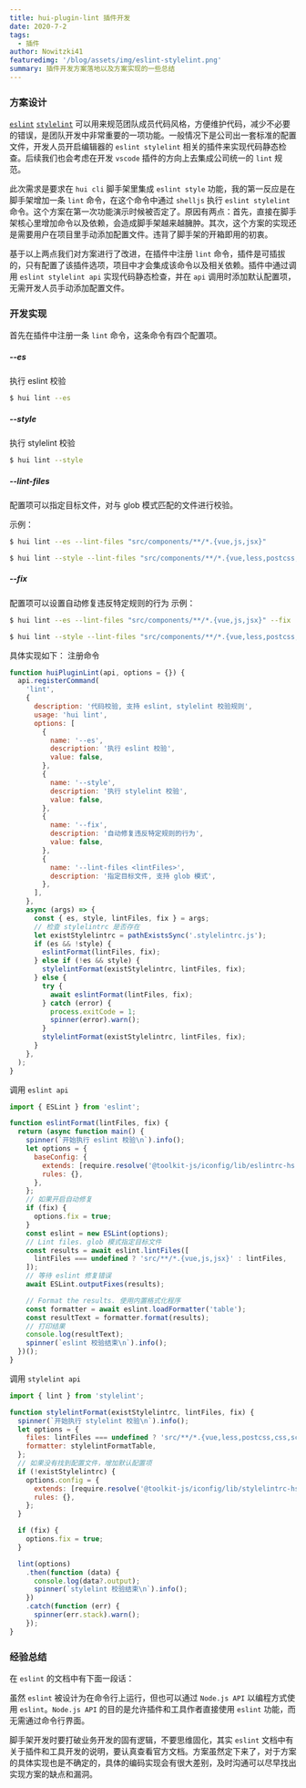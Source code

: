 ```yaml
---
title: hui-plugin-lint 插件开发
date: 2020-7-2
tags:
  - 插件
author: Nowitzki41
featuredimg: '/blog/assets/img/eslint-stylelint.png'
summary: 插件开发方案落地以及方案实现的一些总结
---
```


### 方案设计

[`eslint`](https://eslint.bootcss.com/)  [`stylelint`](https://stylelint.io/) 可以用来规范团队成员代码风格，方便维护代码，减少不必要的错误，是团队开发中非常重要的一项功能。一般情况下是公司出一套标准的配置文件，开发人员开启编辑器的 `eslint stylelint` 相关的插件来实现代码静态检查。后续我们也会考虑在开发 `vscode` 插件的方向上去集成公司统一的 `lint` 规范。

此次需求是要求在 `hui cli` 脚手架里集成 `eslint style` 功能，我的第一反应是在脚手架增加一条 `lint` 命令，在这个命令中通过 `shelljs` 执行 `eslint stylelint` 命令。这个方案在第一次功能演示时候被否定了。原因有两点：首先，直接在脚手架核心里增加命令以及依赖，会造成脚手架越来越臃肿。其次，这个方案的实现还是需要用户在项目里手动添加配置文件。违背了脚手架的开箱即用的初衷。

基于以上两点我们对方案进行了改进，在插件中注册 `lint` 命令，插件是可插拔的，只有配置了该插件选项，项目中才会集成该命令以及相关依赖。插件中通过调用 `eslint stylelint api` 实现代码静态检查，并在 `api` 调用时添加默认配置项，无需开发人员手动添加配置文件。 

### 开发实现

首先在插件中注册一条 `lint` 命令，这条命令有四个配置项。

##### --es

执行 eslint 校验

```sh
$ hui lint --es
```

##### --style

执行 stylelint 校验

```sh
$ hui lint --style
```

##### --lint-files

配置项可以指定目标文件，对与 glob 模式匹配的文件进行校验。

示例：

```sh
$ hui lint --es --lint-files "src/components/**/*.{vue,js,jsx}"

$ hui lint --style --lint-files "src/components/**/*.{vue,less,postcss,css,scss}"
```

##### --fix

配置项可以设置自动修复违反特定规则的行为
示例：

```sh
$ hui lint --es --lint-files "src/components/**/*.{vue,js,jsx}" --fix

$ hui lint --style --lint-files "src/components/**/*.{vue,less,postcss,css,scss}" --fix
```
具体实现如下：
注册命令

```js
function huiPluginLint(api, options = {}) {
  api.registerCommand(
    'lint',
    {
      description: '代码校验, 支持 eslint, stylelint 校验规则',
      usage: 'hui lint',
      options: [
        {
          name: '--es',
          description: '执行 eslint 校验',
          value: false,
        },
        {
          name: '--style',
          description: '执行 stylelint 校验',
          value: false,
        },
        {
          name: '--fix',
          description: '自动修复违反特定规则的行为',
          value: false,
        },
        {
          name: '--lint-files <lintFiles>',
          description: '指定目标文件, 支持 glob 模式',
        },
      ],
    },
    async (args) => {
      const { es, style, lintFiles, fix } = args;
      // 检查 stylelintrc 是否存在
      let existStylelintrc = pathExistsSync('.stylelintrc.js');
      if (es && !style) {
        eslintFormat(lintFiles, fix);
      } else if (!es && style) {
        stylelintFormat(existStylelintrc, lintFiles, fix);
      } else {
        try {
          await eslintFormat(lintFiles, fix);
        } catch (error) {
          process.exitCode = 1;
          spinner(error).warn();
        }
        stylelintFormat(existStylelintrc, lintFiles, fix);
      }
    },
  );
}
```
 调用 `eslint api`

```js
import { ESLint } from 'eslint';

function eslintFormat(lintFiles, fix) {
  return (async function main() {
    spinner(`开始执行 eslint 校验\n`).info();
    let options = {
      baseConfig: {
        extends: [require.resolve('@toolkit-js/iconfig/lib/eslintrc-hs')],
        rules: {},
      },
    };
    // 如果开启自动修复
    if (fix) {
      options.fix = true;
    }
    const eslint = new ESLint(options);
    // Lint files. glob 模式指定目标文件
    const results = await eslint.lintFiles([
      lintFiles === undefined ? 'src/**/*.{vue,js,jsx}' : lintFiles,
    ]);
    // 等待 eslint 修复错误
    await ESLint.outputFixes(results);

    // Format the results. 使用内置格式化程序
    const formatter = await eslint.loadFormatter('table');
    const resultText = formatter.format(results);
    // 打印结果
    console.log(resultText);
    spinner(`eslint 校验结束\n`).info();
  })();
}
```
调用 `stylelint api`

```js
import { lint } from 'stylelint';

function stylelintFormat(existStylelintrc, lintFiles, fix) {
  spinner(`开始执行 stylelint 校验\n`).info();
  let options = {
    files: lintFiles === undefined ? 'src/**/*.{vue,less,postcss,css,scss}' : lintFiles,
    formatter: stylelintFormatTable,
  };
  // 如果没有找到配置文件，增加默认配置项
  if (!existStylelintrc) {
    options.config = {
      extends: [require.resolve('@toolkit-js/iconfig/lib/stylelintrc-hs')],
      rules: {},
    };
  }

  if (fix) {
    options.fix = true;
  }

  lint(options)
    .then(function (data) {
      console.log(data?.output);
      spinner(`stylelint 校验结束\n`).info();
    })
    .catch(function (err) {
      spinner(err.stack).warn();
    });
}
```

### 经验总结

在 `eslint` 的文档中有下面一段话：

虽然 `eslint` 被设计为在命令行上运行，但也可以通过 `Node.js API` 以编程方式使用 `eslint`。`Node.js API` 的目的是允许插件和工具作者直接使用 `eslint` 功能，而无需通过命令行界面。

脚手架开发时要打破业务开发的固有逻辑，不要思维固化，其实 `eslint` 文档中有关于插件和工具开发的说明，要认真查看官方文档。方案虽然定下来了，对于方案的具体实现也是不确定的，具体的编码实现会有很大差别，及时沟通可以尽早找出实现方案的缺点和漏洞。
